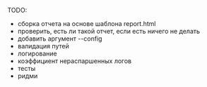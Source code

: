 TODO:
- сборка отчета на основе шаблона report.html
- проверить, есть ли такой отчет, если есть ничего не делать
- добавить аргумент --config
- валидация путей
- логирование
- коэффициент нераспаршенных логов
- тесты
- ридми
